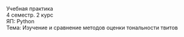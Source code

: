 Учебная практика    
4 семестр. 2 курс    
ЯП: Python   
Тема: Изучение и сравнение методов оценки тональности твитов
